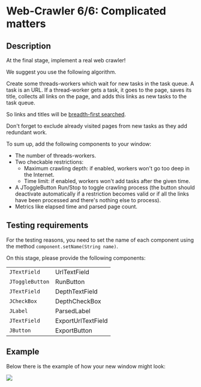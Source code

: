 # Web-Crawler 6/6: Complicated matters

## Description

At the final stage, implement a real web crawler!

We suggest you use the following algorithm.

Create some threads-workers which wait for new tasks in the task queue. A task is an URL. If a thread-worker gets a task, it goes to the page, saves its title, collects all links on the page, and adds this links as new tasks to the task queue.

So links and titles will be [breadth-first searched](https://en.wikipedia.org/wiki/Breadth-first_search).

Don't forget to exclude already visited pages from new tasks as they add redundant work.

To sum up, add the following components to your window:

* The number of threads-workers.
* Two checkable restrictions:
    * Maximum crawling depth: if enabled, workers won't go too deep in the Internet.
    * Time limit: if enabled, workers won't add tasks after the given time.
* A JToggleButton Run/Stop to toggle crawling process (the button should deactivate automatically if a restriction becomes valid or if all the links have been processed and there's nothing else to process).
* Metrics like elapsed time and parsed page count.

## Testing requirements

For the testing reasons, you need to set the name of each component using the method `component.setName(String name)`.

On this stage, please provide the following components:

|                 |                    |
|-----------------|--------------------|
| `JTextField`    | UrlTextField       |
| `JToggleButton` | RunButton          |
| `JTextField`    | DepthTextField     |
| `JCheckBox`     | DepthCheckBox      |
| `JLabel`        | ParsedLabel        |
| `JTextField`    | ExportUrlTextField |
| `JButton`       | ExportButton       |

## Example

Below there is the example of how your new window might look:

![ ](https://ucarecdn.com/d7c94d48-02da-4484-9085-9517d629f65b/)